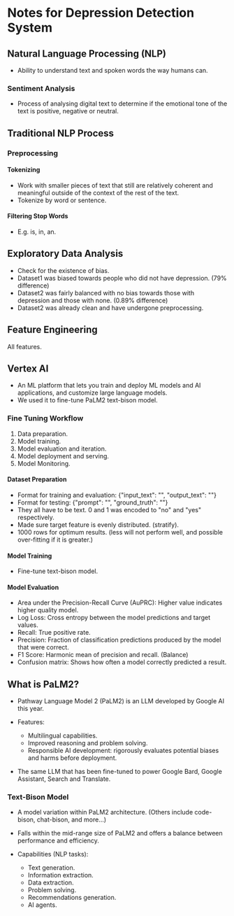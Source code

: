 # Notes for Depression Detection System

## Natural Language Processing (NLP)

- Ability to understand text and spoken words the way humans can.

### Sentiment Analysis

- Process of analysing digital text to determine if the emotional tone of
  the text is positive, negative or neutral.

## Traditional NLP Process

### Preprocessing

#### Tokenizing

- Work with smaller pieces of text that still are relatively coherent and
  meaningful outside of the context of the rest of the text.
- Tokenize by word or sentence.

#### Filtering Stop Words

- E.g. is, in, an.

## Exploratory Data Analysis

- Check for the existence of bias.
- Dataset1 was biased towards people who did not have depression.
  (79% difference)
- Dataset2 was fairly balanced with no bias towards those with depression
  and those with none. (0.89% difference)
- Dataset2 was already clean and have undergone preprocessing.

## Feature Engineering

All features.

## Vertex AI

- An ML platform that lets you train and deploy ML models and AI applications,
  and customize large language models.
- We used it to fine-tune PaLM2 text-bison model.

### Fine Tuning Workflow

1. Data preparation.
2. Model training.
3. Model evaluation and iteration.
4. Model deployment and serving.
5. Model Monitoring.

#### Dataset Preparation

- Format for training and evaluation: {"input_text": "", "output_text": ""}
- Format for testing: {"prompt": "", "ground_truth": ""}
- They all have to be text. 0 and 1 was encoded to "no" and "yes" respectively.
- Made sure target feature is evenly distributed. (stratify).
- 1000 rows for optimum results. (less will not perform well, and possible
  over-fitting if it is greater.)

#### Model Training

- Fine-tune text-bison model.

#### Model Evaluation

- Area under the Precision-Recall Curve (AuPRC): Higher value indicates higher
  quality model.
- Log Loss: Cross entropy between the model predictions and target values.
- Recall: True positive rate.
- Precision: Fraction of classification predictions produced by the model
  that were correct.
- F1 Score: Harmonic mean of precision and recall. (Balance)
- Confusion matrix: Shows how often a model correctly predicted a result.

## What is PaLM2?

- Pathway Language Model 2 (PaLM2) is an LLM developed by Google AI this year.
- Features:

  - Multilingual capabilities.
  - Improved reasoning and problem solving.
  - Responsible AI development: rigorously evaluates potential biases
    and harms before deployment.

- The same LLM that has been fine-tuned to power Google Bard, Google
  Assistant, Search and Translate.

### Text-Bison Model

- A model variation within PaLM2 architecture. (Others include code-bison,
  chat-bison, and more...)
- Falls within the mid-range size of PaLM2 and offers a balance between
  performance and efficiency.
- Capabilities (NLP tasks):

  - Text generation.
  - Information extraction.
  - Data extraction.
  - Problem solving.
  - Recommendations generation.
  - AI agents.
